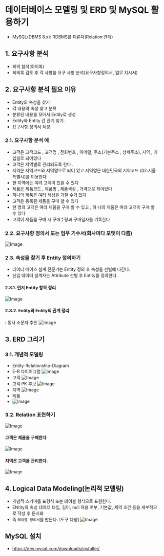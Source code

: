 # 데이터베이스 모델링 및 ERD 및 MySQL 활용하기

- MySQL(DBMS 8.x): RDBMS를 다룬다(Relation:관계)

## 1. 요구사항 분석

- 회의 참석(회의록)
- 회의록 검토 후 각 사항을 요구 사항 분석(요구사항정의서, 업무 지시서)

## 2. 요구사항 분석 필요 이유

- Entity의 속성을 찾기
- 각 내용의 속성 찾고 분류
- 분류된 내용을 모아서 Entity로 생성
- Entity와 Entity 간 관계 찾기.
- 요구사항 정의서 작성

### 2.1. 요구사항 분석 예

- 고객은 고객코드 , 고객명 , 전화번호 , 이메일, 주소(기본주소 , 상세주소), 지역 , 가입일로 되어있다
- 고객은 지역별로 관리되도록 한다 .
- 지역은 지역코드와 지역명으로 되어 있고 지역명은 대한민국의 지역코드 (02:서울특별시)를 이용한다
- 한 지역에는 여려 고객이 있을 수 있다
- 제품은 제품코드 , 제품명 , 제품색상 , 가격으로 되어있다
- 하나의 제품은 여러 색상을 가질 수가 있다
- 고객은 등록된 제품을 구매 할 수 있다
- 한 명의 고객은 여러 제품을 구매 할 수 있고 , 하 나의 제품은 여러 고객이 구매 할 수 있다
- 고객이 제품을 구매 시 구매수량과 구매일자를 기록한다

### 2.2. 요구사항 정의서 또는 업무 기수서(회사마다 포맷이 다름)

![Image](https://github.com/user-attachments/assets/184f73e9-c187-4e88-bffc-99f52ae452b9)

### 2.3. 속성을 찾기 후 Entity 정의하기

- 데이터 베이스 설계 전문가는 Entity 정의 후 속성을 선별해 나간다.
- 신입 데이터 설계자는 Attribute 선별 후 Entity를 정의한다.

#### 2.3.1. 먼저 Entity 항목 정리

![Image](https://github.com/user-attachments/assets/0a50df9a-d2a1-4546-948c-0be215db4fb5)

#### 2.3.2. Entity와 Entity의 관계 정리

: 동사 소문자 추천
![Image](https://github.com/user-attachments/assets/d146a042-4ac5-41ce-991e-93365965ab98)

## 3. ERD 그리기

### 3.1. 개념적 모델링

- Entity-Relationship-Diagram
- E-R 다이어그램
  ![Image](https://github.com/user-attachments/assets/f90a4a43-e195-414e-92a4-820590f471a7)
- 고객
  ![Image](https://github.com/user-attachments/assets/fae0a3cf-b127-4ace-a2eb-a6274053899a)
- 고객 PK 후보
  ![Image](https://github.com/user-attachments/assets/0f80e6aa-08f0-4289-a1cc-ea01add592d2)
- 지역
  ![Image](https://github.com/user-attachments/assets/e12ae064-54dd-4716-984c-12613461c445)
- 제품
- ![Image](https://github.com/user-attachments/assets/50454635-4e5c-448f-8ff4-8eaf263b4b2a)

### 3.2. Relation 표현하기

![Image](https://github.com/user-attachments/assets/09e874f5-4dd9-4623-869c-6da5af2e26bc)

#### 고객은 제품을 구매한다

![Image](https://github.com/user-attachments/assets/3917cb62-b834-4e1e-8382-a0a4b84eb7c4)

#### 지역은 고객을 관리한다.

![Image](https://github.com/user-attachments/assets/5633836e-15b3-436c-b300-ec28bd157d2b)

## 4. Logical Data Modeling(논리적 모델링)

- 개념적 스키마를 표형식 또는 테이블 형식으로 표현한다.
- ENtity의 속성 데이터 타입, 길이, null 허용 여부, 기본값, 제약 조건 등을 세부적으로 작성 후 문서화
- 즉 `테이블 정의서`를 만든다. (도구 다양)
  ![Image](https://github.com/user-attachments/assets/9d7915e4-b238-41c3-a3f2-92ab82e62b71)

## MySQL 설치
- https://dev.mysql.com/downloads/installer/